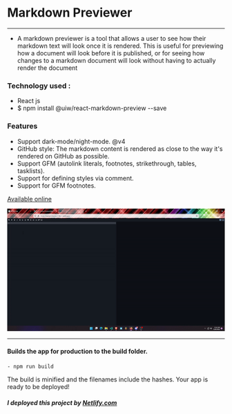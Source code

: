 # Markdown Previewer
---
- A markdown previewer is a tool that allows a user to see how their markdown text will look once it is rendered. This is useful for previewing how a document will look before it is published, or for seeing how changes to a markdown document will look without having to actually render the document


### Technology used :

- React js
- $ npm install @uiw/react-markdown-preview --save

### Features  
- Support dark-mode/night-mode. @v4
- GitHub style: The markdown content is rendered as close to the way it's rendered on GitHub as possible.
- Support GFM (autolink literals, footnotes, strikethrough, tables, tasklists).
- Support for defining styles via comment.
- Support for GFM footnotes.

[Available online](https://musical-kitsune-379bc1.netlify.app/)

![](Gif_markdown.gif)

---

#### Builds the app for production to the build folder.
```
- npm run build
```

The build is minified and the filenames include the hashes. Your app is ready to be deployed!

##### I deployed this project by [Netlify.com](https://www.netlify.com/)
